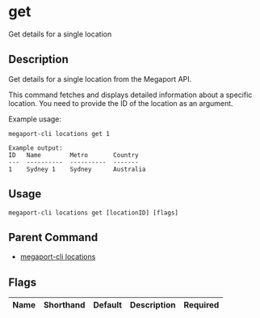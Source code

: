 # get

Get details for a single location

## Description

Get details for a single location from the Megaport API.

This command fetches and displays detailed information about a specific location.
You need to provide the ID of the location as an argument.

Example usage:

```
megaport-cli locations get 1

Example output:
ID   Name        Metro       Country
---  ----------  ----------  -------
1    Sydney 1    Sydney      Australia

```


## Usage

```
megaport-cli locations get [locationID] [flags]
```



## Parent Command

* [megaport-cli locations](megaport-cli_locations.md)




## Flags

| Name | Shorthand | Default | Description | Required |
|------|-----------|---------|-------------|----------|



